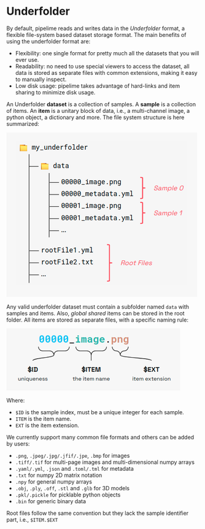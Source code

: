 # Underfolder

By default, pipelime reads and writes data in the *Underfolder* format, a flexible file-system based dataset storage format.
The main benefits of using the underfolder format are:

- Flexibility: one single format for pretty much all the datasets that you will ever use.
- Readability: no need to use special viewers to access the dataset, all data is stored as separate files with common extensions, making it easy to manually inspect.
- Low disk usage: pipelime takes advantage of hard-links and item sharing to minimize disk usage.

An Underfolder **dataset** is a collection of samples. A **sample** is a collection of items.
An **item** is a unitary block of data, i.e., a multi-channel image, a python object,
a dictionary and more.
The file system structure is here summarized:

![underfolder structure](../images/underfolder.png "underfolder structure")

Any valid underfolder dataset must contain a subfolder named `data` with samples
and items. Also, *global shared* items can be stored in the root folder.
All items are stored as separate files, with a specific naming rule:

![naming convention](../images/naming.png "naming convention")

Where:

* `$ID` is the sample index, must be a unique integer for each sample.
* `ITEM` is the item name.
* `EXT` is the item extension.

We currently support many common file formats and others can be added by users:

  * `.png`, `.jpeg/.jpg/.jfif/.jpe`, `.bmp` for images
  * `.tiff/.tif` for multi-page images and multi-dimensional numpy arrays
  * `.yaml/.yml`, `.json` and `.toml/.tml` for metadata
  * `.txt` for numpy 2D matrix notation
  * `.npy` for general numpy arrays
  * `.obj`, `.ply`, `.off`, `.stl` and `.glb` for 3D models
  * `.pkl/.pickle` for picklable python objects
  * `.bin` for generic binary data

Root files follow the same convention but they lack the sample identifier part, i.e., `$ITEM.$EXT`
